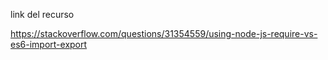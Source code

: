 link del recurso


https://stackoverflow.com/questions/31354559/using-node-js-require-vs-es6-import-export